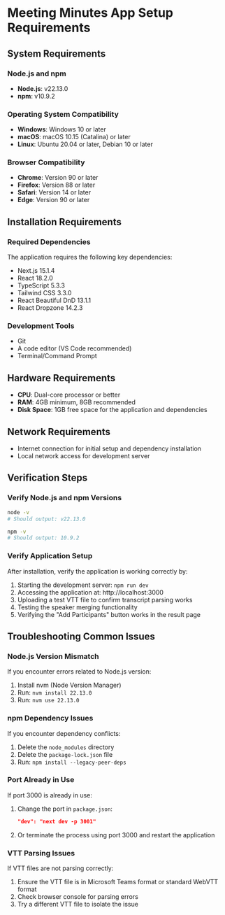 # Meeting Minutes App Setup Requirements

## System Requirements

### Node.js and npm
- **Node.js**: v22.13.0
- **npm**: v10.9.2

### Operating System Compatibility
- **Windows**: Windows 10 or later
- **macOS**: macOS 10.15 (Catalina) or later
- **Linux**: Ubuntu 20.04 or later, Debian 10 or later

### Browser Compatibility
- **Chrome**: Version 90 or later
- **Firefox**: Version 88 or later
- **Safari**: Version 14 or later
- **Edge**: Version 90 or later

## Installation Requirements

### Required Dependencies
The application requires the following key dependencies:
- Next.js 15.1.4
- React 18.2.0
- TypeScript 5.3.3
- Tailwind CSS 3.3.0
- React Beautiful DnD 13.1.1
- React Dropzone 14.2.3

### Development Tools
- Git
- A code editor (VS Code recommended)
- Terminal/Command Prompt

## Hardware Requirements
- **CPU**: Dual-core processor or better
- **RAM**: 4GB minimum, 8GB recommended
- **Disk Space**: 1GB free space for the application and dependencies

## Network Requirements
- Internet connection for initial setup and dependency installation
- Local network access for development server

## Verification Steps

### Verify Node.js and npm Versions
```bash
node -v
# Should output: v22.13.0

npm -v
# Should output: 10.9.2
```

### Verify Application Setup
After installation, verify the application is working correctly by:
1. Starting the development server: `npm run dev`
2. Accessing the application at: http://localhost:3000
3. Uploading a test VTT file to confirm transcript parsing works
4. Testing the speaker merging functionality
5. Verifying the "Add Participants" button works in the result page

## Troubleshooting Common Issues

### Node.js Version Mismatch
If you encounter errors related to Node.js version:
1. Install nvm (Node Version Manager)
2. Run: `nvm install 22.13.0`
3. Run: `nvm use 22.13.0`

### npm Dependency Issues
If you encounter dependency conflicts:
1. Delete the `node_modules` directory
2. Delete the `package-lock.json` file
3. Run: `npm install --legacy-peer-deps`

### Port Already in Use
If port 3000 is already in use:
1. Change the port in `package.json`: 
   ```json
   "dev": "next dev -p 3001"
   ```
2. Or terminate the process using port 3000 and restart the application

### VTT Parsing Issues
If VTT files are not parsing correctly:
1. Ensure the VTT file is in Microsoft Teams format or standard WebVTT format
2. Check browser console for parsing errors
3. Try a different VTT file to isolate the issue
